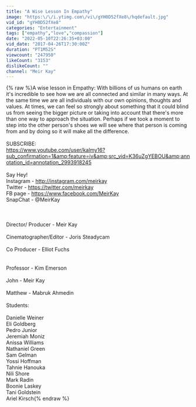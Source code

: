 ```yaml
---
title: "A Wise Lesson In Empathy"
image: "https:\/\/i.ytimg.com\/vi\/gYH0D52fXe8\/hqdefault.jpg"
vid_id: "gYH0D52fXe8"
categories: "Entertainment"
tags: ["empathy","love","compassion"]
date: "2022-05-10T22:26:35+03:00"
vid_date: "2017-04-26T17:30:00Z"
duration: "PT1M52S"
viewcount: "247950"
likeCount: "3153"
dislikeCount: ""
channel: "Meir Kay"
---
```

{% raw %}A wise lesson in Empathy: With billions of us humans on earth it's incredible to see how we are all connected and similar in many ways. At the same time we are all individuals with our own opinions, thoughts and values. At times, we can feel so strongly about something that it could blind us from seeing the bigger picture or taking into account that there's more than one way to approach the situation. Perhaps if we took a moment to step into the other person's shoes we will see where that person is coming from and by doing so it will make all the difference.<br /><br />SUBSCRIBE:<br /><a rel="nofollow" target="blank" href="https://www.youtube.com/user/kalmy16?sub_confirmation=1&amp;feature=iv&amp;src_vid=K36uZgYEBOU&amp;annotation_id=annotation_2993918245">https://www.youtube.com/user/kalmy16?sub_confirmation=1&amp;feature=iv&amp;src_vid=K36uZgYEBOU&amp;annotation_id=annotation_2993918245</a><br /><br />Say Hey!<br />Instagram - <a rel="nofollow" target="blank" href="http://instagram.com/meirkay">http://instagram.com/meirkay</a><br />Twitter - <a rel="nofollow" target="blank" href="https://twitter.com/meirkay">https://twitter.com/meirkay</a><br />FB page - <a rel="nofollow" target="blank" href="https://www.facebook.com/MeirKay">https://www.facebook.com/MeirKay</a><br />SnapChat - @MeirKay<br /><br /><br /><br />Director/ Producer - Meir Kay <br /><br />Cinematographer/Editor - Joris Steadycam<br /><br />Co Producer - Elliot Fuchs <br /><br /><br />Professor - Kim Emerson <br /><br />John - Meir Kay <br /><br />Matthew - Mabruk Ahmedin<br /><br />Students: <br /><br />Danielle Weiner<br />Eli Goldberg<br />Pedro Junior <br />Jeremiah Moniz<br />Anissa Williams<br />Nathaniel Green<br />Sam Gelman<br />Yossi Hoffman<br />Tahnie Hanouka<br />Nili Shore <br />Mark Radin <br />Boonie Laskey<br />Tani Goldstein<br />Ariel Kirsch{% endraw %}
